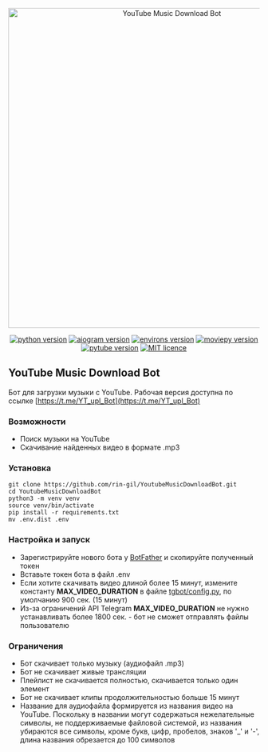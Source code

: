 <p align="center">
    <img src="https://repository-images.githubusercontent.com/558609537/280063f1-bec4-49aa-bf56-054cdb00f8d3" alt="YouTube Music Download Bot" width="640">
</p>

<p align="center">
    <a href="https://pypi.org/project/aiogram/2.22.2/"><img src="https://img.shields.io/badge/python-v3.7-blue" alt="python version"></a>
    <a href="https://pypi.org/project/aiogram/2.22.2/"><img src="https://img.shields.io/badge/aiogram-v2.22.2-informational" alt="aiogram version"></a>
    <a href="https://pypi.org/project/environs/9.5.0/"><img src="https://img.shields.io/badge/environs-v9.5.0-informational" alt="environs version"></a>
    <a href="https://pypi.org/project/moviepy/1.0.3/"><img src="https://img.shields.io/badge/moviepy-v1.0.3-informational" alt="moviepy version"></a>
    <a href="https://pypi.org/project/pytube/12.1.0/"><img src="https://img.shields.io/badge/pytube-v12.1.0-informational" alt="pytube version"></a>
    <a href="https://github.com/rin-gil/YoutubeMusicDownloadBot/blob/master/LICENCE"><img src="https://img.shields.io/badge/licence-MIT-success" alt="MIT licence"></a>
</p>

## YouTube Music Download Bot

Бот для загрузки музыки с YouTube. Рабочая версия доступна по ссылке [https://t.me/YT_upl_Bot](https://t.me/YT_upl_Bot)

### Возможности

* Поиск музыки на YouTube
* Скачивание найденных видео в формате .mp3

### Установка

```
git clone https://github.com/rin-gil/YoutubeMusicDownloadBot.git
cd YoutubeMusicDownloadBot
python3 -m venv venv
source venv/bin/activate
pip install -r requirements.txt
mv .env.dist .env
```

### Настройка и запуск

* Зарегистрируйте нового бота у [BotFather](https://t.me/BotFather) и скопируйте полученный токен
* Вставьте токен бота в файл .env
* Если хотите скачивать видео длиной более 15 минут, измените константу **MAX_VIDEO_DURATION** в файле [tgbot/config.py](https://github.com/rin-gil/YoutubeMusicDownloadBot/blob/master/tgbot/config.py), по умолчанию 900 сек. (15 минут)
* Из-за ограничений API Telegram **MAX_VIDEO_DURATION** не нужно устанавливать более 1800 сек. - бот не сможет отправлять файлы пользователю

### Ограничения
* Бот скачивает только музыку (аудиофайл .mp3)
* Бот не скачивает живые трансляции
* Плейлист не скачивается полностью, скачивается только один элемент
* Бот не скачивает клипы продолжительностью больше 15 минут
* Название для аудиофайла формируется из названия видео на YouTube. Поскольку в названии могут содержаться нежелательные символы, не поддерживаемые файловой системой, из названия убираются все символы, кроме букв, цифр, пробелов, знаков '_' и '-', длина названия обрезается до 100 символов
